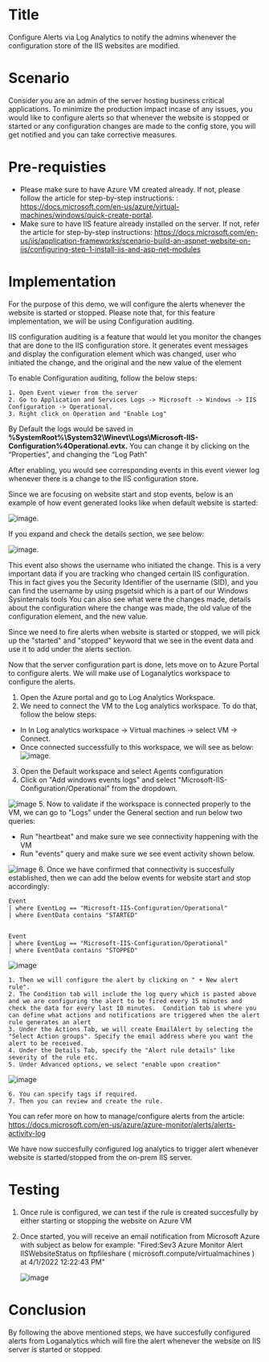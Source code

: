 # Title 

 Configure Alerts via Log Analytics to notify the admins whenever the configuration store of the IIS websites are modified. 

# Scenario 


Consider you are an admin of the server hosting business critical applications. To minimize the production impact incase of any issues, you would like to configure alerts so that whenever the website is stopped or started or any configuration changes are made to the config store, you will get notified and you can take corrective measures. 

# Pre-requisties 

  - Please make sure to have Azure VM created already. If not, please follow the article for step-by-step instructions: : https://docs.microsoft.com/en-us/azure/virtual-machines/windows/quick-create-portal.
  - Make sure to have IIS feature already installed on the server. If not, refer the article for step-by-step instructions: https://docs.microsoft.com/en-us/iis/application-frameworks/scenario-build-an-aspnet-website-on-iis/configuring-step-1-install-iis-and-asp-net-modules


# Implementation 

For the purpose of this demo, we will configure the alerts whenever the website is started or stopped. Please note that, for this feature implementation, we will be using Configuration auditing. 

IIS configuration auditing is a feature that would let you monitor the changes that are done to the IIS configuration store. It generates event messages and display the configuration element which was changed, user who initiated the change, and the original and the new value of the element

To enable Configuration auditing, follow the below steps: 

	1. Open Event viewer from the server
	2. Go to Application and Services Logs -> Microsoft -> Windows -> IIS Configuration -> Operational. 
	3. Right click on Operation and "Enable Log"

By Default  the logs would be saved in 
**%SystemRoot%\System32\Winevt\Logs\Microsoft-IIS-Configuration%4Operational.evtx.** You can change it by clicking on the “Properties”, and changing the “Log Path”

After enabling, you would see corresponding events in this event viewer log whenever there is a change to the IIS configuration store.

Since we are focusing on website start and stop events, below is an example of how event generated looks like when default website is started: 

![image](https://user-images.githubusercontent.com/81897348/161762368-c06f47a2-ee65-49b9-a9e0-efd1c293219c.png).

If you expand and check the details section, we see below: 

![image](https://user-images.githubusercontent.com/81897348/161762531-60e3d048-01be-46dc-b61e-4306c0528faf.png).


This event also shows the username who initiated the change. This is a very important data if you are tracking who changed certain IIS configuration. This in fact gives you the Security Identifier of the username (SID), and you can find the username by using psgetsid which is a part of our Windows Sysinternals tools 
You can also see what were the changes made, details about the configuration where the change was made, the old value of the configuration element, and the new value.

Since we need to fire alerts when website is started or stopped, we will pick up the "started" and "stopped" keyword that we see in the event data and use it to add under the alerts section. 


Now that the server configuration part is done, lets move on to Azure Portal to configure alerts. 
We will make use of Loganalytics workspace to configure the alerts. 

1. Open the Azure portal and go to Log Analytics Workspace. 
2. We need to connect the VM to the Log analytics workspace. To do that, follow the below steps: 
 - In In Log analytics workspace -> Virtual machines -> select VM -> Connect. 
 - Once connected successfully to this workspace, we will see as below:
	![image](https://user-images.githubusercontent.com/81897348/161764246-2a28acc4-74bc-41c4-91df-ae7f30cc355f.png).
3. Open the Default workspace and select Agents configuration
4. Click on "Add windows events logs" and select "Microsoft-IIS-Configuration/Operational" from the dropdown. 

![image](https://user-images.githubusercontent.com/81897348/161708690-6172b8e9-2ae6-4800-ba12-72d3d216e8aa.png)
5. Now to validate if the workspace is connected properly to the VM, we can go to "Logs" under the General section and run below two queries: 
- Run "heartbeat" and make sure we see connectivity happening with the VM
- Run "events" query and make sure we see event activity shown below.

![image](https://user-images.githubusercontent.com/81897348/161717653-6509ac45-c654-4e70-88e6-8aca01f66d64.png)
6. Once we have confirmed that connectivity is succesfully established, then we can add the below events for website start and stop accordingly:



	Event
	| where EventLog == "Microsoft-IIS-Configuration/Operational"
	| where EventData contains "STARTED"
	
	
	Event
	| where EventLog == "Microsoft-IIS-Configuration/Operational"
	| where EventData contains "STOPPED"

![image](https://user-images.githubusercontent.com/81897348/161718102-2b9a37f6-5800-4002-a99a-066e3109a41d.png)

	

	1. Then we will configure the alert by clicking on " + New alert rule".
	2. The Condition tab will include the log query which is pasted above and we are configuring the alert to be fired every 15 minutes and check the data for every last 10 minutes.  Condition tab is where you can define what actions and notifications are triggered when the alert rule generates an alert
	3. Under the Actions Tab, we will create EmailAlert by selecting the "Select Action groups". Specify the email address where you want the alert to be received. 
	4. Under the Details Tab, specify the "Alert rule details" like  severity of the rule etc.
	5. Under Advanced options, we select "enable upon creation"

![image](https://user-images.githubusercontent.com/81897348/161718323-ee01e8de-0a06-4bd6-a8cb-a307d50b1130.png)
	
	6. You can specify tags if required. 
	7. Then you can review and create the rule. 


You can refer more on how to manage/configure alerts from the article: https://docs.microsoft.com/en-us/azure/azure-monitor/alerts/alerts-activity-log



We have now succesfully configured log analytics to trigger alert whenever website is started/stopped from the on-prem IIS server. 

# Testing

1. Once rule is configured, we can test if the rule is created succesfully by either starting or stopping the website on Azure VM
2. Once started, you will receive an email notification from Microsoft Azure with subject as below for example: "Fired:Sev3 Azure Monitor Alert IISWebsiteStatus on ftpfileshare ( microsoft.compute/virtualmachines ) at 4/1/2022 12:22:43 PM" 


	![image](https://user-images.githubusercontent.com/81897348/161765557-df58bb6d-a832-47f2-941b-70655a1df985.png)



# Conclusion 
	
By following the above mentioned steps, we have succesfully configured alerts from Loganalytics which will fire the alert whenever the website on IIS server is started or stopped.
